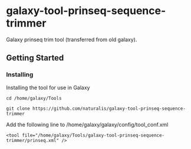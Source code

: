 # galaxy-tool-prinseq-sequence-trimmer
Galaxy prinseq trim tool (transferred from old galaxy).
## Getting Started
### Installing
Installing the tool for use in Galaxy
```
cd /home/galaxy/Tools
```
```
git clone https://github.com/naturalis/galaxy-tool-prinseq-sequence-trimmer 
```
Add the following line to /home/galaxy/galaxy/config/tool_conf.xml
```
<tool file="/home/galaxy/Tools/galaxy-tool-prinseq-sequence-trimmer/prinseq.xml" />
```


